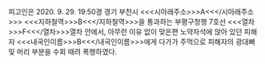 피고인은 2020. 9. 29. 19:50경 경기 부천시 <<<시아래주소>>>A<<</시아래주소>>> <<<지하철역>>>B<<</지하철역>>>을 통과하는 부평구청행 7호선 <<<열차>>>F<<</열차>>>열차 안에서, 아무런 이유 없이 맞은편 노약자석에 앉아 있던 피해자 <<<내국인이름>>>B<<</내국인이름>>>에게 다가가 주먹으로 피해자의 광대뼈 및 머리 부분을 수회 때려 폭행하였다.